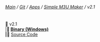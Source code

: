 ﻿###### [Main](https://pikakid98.github.io) / [Git](https://git-pikakid98.github.io) / [Apps](https://git-pikakid98.github.io/apps) / [Simple M3U Maker](https://git-pikakid98.github.io/apps/simple-m3u-maker) / v2.1
<h1></h1>

📂 v2.1
\
|____📄 [Binary (Windows)](https://github.com/Git-Pikakid98/simple-m3u-maker/releases/download/v2.1/M3U.Maker.v2.1.7z)
\
|____📄 [Source Code](https://github.com/Git-Pikakid98/simple-m3u-maker/archive/refs/tags/v2.1.zip)
